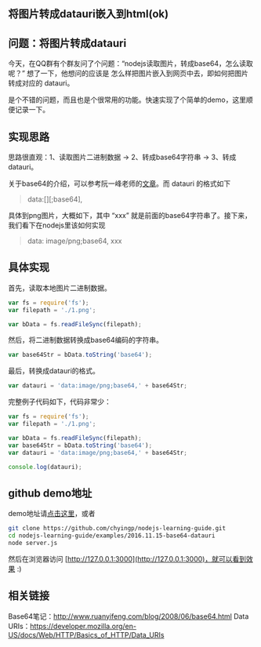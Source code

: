 ## 将图片转成datauri嵌入到html(ok) 
 ## 问题：将图片转成datauri

今天，在QQ群有个群友问了个问题：“nodejs读取图片，转成base64，怎么读取呢？” 想了一下，他想问的应该是 怎么样把图片嵌入到网页中去，即如何把图片转成对应的 datauri。

是个不错的问题，而且也是个很常用的功能。快速实现了个简单的demo，这里顺便记录一下。

## 实现思路

思路很直观：1、读取图片二进制数据 -> 2、转成base64字符串 -> 3、转成datauri。

关于base64的介绍，可以参考阮一峰老师的[文章](http://www.ruanyifeng.com/blog/2008/06/base64.html)。而 datauri 的格式如下

>data:[<mediatype>][;base64],<data>

具体到png图片，大概如下，其中 “xxx” 就是前面的base64字符串了。接下来，我们看下在nodejs里该如何实现

>data: image/png;base64, xxx

## 具体实现

首先，读取本地图片二进制数据。

```js
var fs = require('fs');
var filepath = './1.png';

var bData = fs.readFileSync(filepath);
```

然后，将二进制数据转换成base64编码的字符串。

```js
var base64Str = bData.toString('base64');
```

最后，转换成datauri的格式。

```js
var datauri = 'data:image/png;base64,' + base64Str;
```

完整例子代码如下，代码非常少：

```js
var fs = require('fs');
var filepath = './1.png';

var bData = fs.readFileSync(filepath);
var base64Str = bData.toString('base64');
var datauri = 'data:image/png;base64,' + base64Str;

console.log(datauri);
```

## github demo地址

demo地址请[点击这里](https://github.com/chyingp/nodejs-learning-guide/tree/master/examples/2016.11.15-base64-datauri)，或者

```bash
git clone https://github.com/chyingp/nodejs-learning-guide.git
cd nodejs-learning-guide/examples/2016.11.15-base64-datauri
node server.js
```

然后在浏览器访问 [http://127.0.0.1:3000](http://127.0.0.1:3000)，就可以看到效果 :)

## 相关链接

Base64笔记：http://www.ruanyifeng.com/blog/2008/06/base64.html
Data URIs：https://developer.mozilla.org/en-US/docs/Web/HTTP/Basics_of_HTTP/Data_URIs